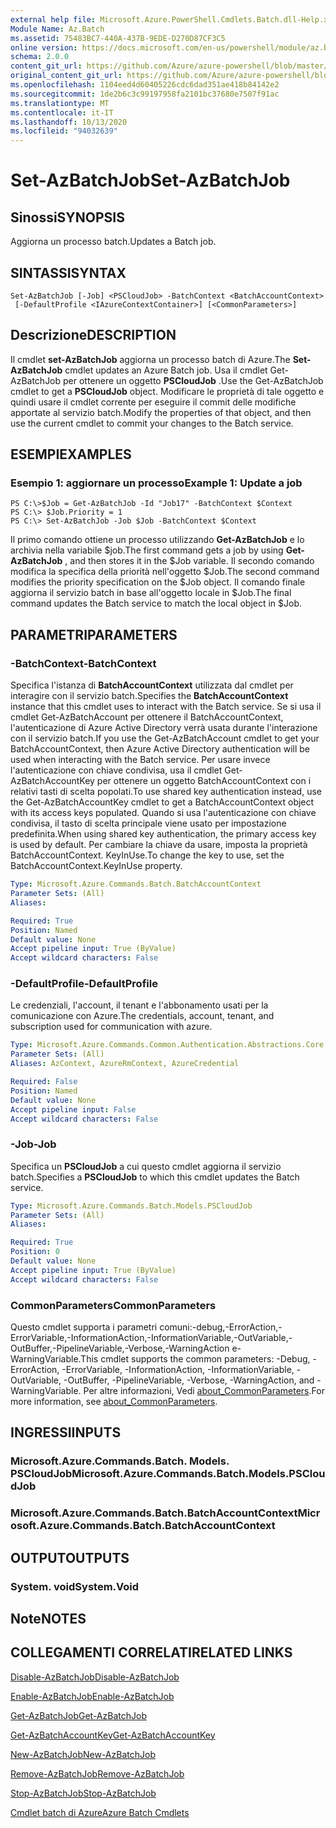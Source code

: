 ```yaml
---
external help file: Microsoft.Azure.PowerShell.Cmdlets.Batch.dll-Help.xml
Module Name: Az.Batch
ms.assetid: 75483BC7-440A-437B-9EDE-D270D87CF3C5
online version: https://docs.microsoft.com/en-us/powershell/module/az.batch/set-azbatchjob
schema: 2.0.0
content_git_url: https://github.com/Azure/azure-powershell/blob/master/src/Batch/Batch/help/Set-AzBatchJob.md
original_content_git_url: https://github.com/Azure/azure-powershell/blob/master/src/Batch/Batch/help/Set-AzBatchJob.md
ms.openlocfilehash: 1104eed4d60405226cdc6dad351ae418b84142e2
ms.sourcegitcommit: 1de2b6c3c99197958fa2101bc37680e7507f91ac
ms.translationtype: MT
ms.contentlocale: it-IT
ms.lasthandoff: 10/13/2020
ms.locfileid: "94032639"
---
```

# <span data-ttu-id="0db83-101">Set-AzBatchJob</span><span class="sxs-lookup"><span data-stu-id="0db83-101">Set-AzBatchJob</span></span>

## <span data-ttu-id="0db83-102">Sinossi</span><span class="sxs-lookup"><span data-stu-id="0db83-102">SYNOPSIS</span></span>
<span data-ttu-id="0db83-103">Aggiorna un processo batch.</span><span class="sxs-lookup"><span data-stu-id="0db83-103">Updates a Batch job.</span></span>

## <span data-ttu-id="0db83-104">SINTASSI</span><span class="sxs-lookup"><span data-stu-id="0db83-104">SYNTAX</span></span>

```
Set-AzBatchJob [-Job] <PSCloudJob> -BatchContext <BatchAccountContext>
 [-DefaultProfile <IAzureContextContainer>] [<CommonParameters>]
```

## <span data-ttu-id="0db83-105">Descrizione</span><span class="sxs-lookup"><span data-stu-id="0db83-105">DESCRIPTION</span></span>
<span data-ttu-id="0db83-106">Il cmdlet **set-AzBatchJob** aggiorna un processo batch di Azure.</span><span class="sxs-lookup"><span data-stu-id="0db83-106">The **Set-AzBatchJob** cmdlet updates an Azure Batch job.</span></span>
<span data-ttu-id="0db83-107">Usa il cmdlet Get-AzBatchJob per ottenere un oggetto **PSCloudJob** .</span><span class="sxs-lookup"><span data-stu-id="0db83-107">Use the Get-AzBatchJob cmdlet to get a **PSCloudJob** object.</span></span>
<span data-ttu-id="0db83-108">Modificare le proprietà di tale oggetto e quindi usare il cmdlet corrente per eseguire il commit delle modifiche apportate al servizio batch.</span><span class="sxs-lookup"><span data-stu-id="0db83-108">Modify the properties of that object, and then use the current cmdlet to commit your changes to the Batch service.</span></span>

## <span data-ttu-id="0db83-109">ESEMPI</span><span class="sxs-lookup"><span data-stu-id="0db83-109">EXAMPLES</span></span>

### <span data-ttu-id="0db83-110">Esempio 1: aggiornare un processo</span><span class="sxs-lookup"><span data-stu-id="0db83-110">Example 1: Update a job</span></span>
```
PS C:\>$Job = Get-AzBatchJob -Id "Job17" -BatchContext $Context
PS C:\> $Job.Priority = 1
PS C:\> Set-AzBatchJob -Job $Job -BatchContext $Context
```

<span data-ttu-id="0db83-111">Il primo comando ottiene un processo utilizzando **Get-AzBatchJob** e lo archivia nella variabile $job.</span><span class="sxs-lookup"><span data-stu-id="0db83-111">The first command gets a job by using **Get-AzBatchJob** , and then stores it in the $Job variable.</span></span>
<span data-ttu-id="0db83-112">Il secondo comando modifica la specifica della priorità nell'oggetto $Job.</span><span class="sxs-lookup"><span data-stu-id="0db83-112">The second command modifies the priority specification on the $Job object.</span></span>
<span data-ttu-id="0db83-113">Il comando finale aggiorna il servizio batch in base all'oggetto locale in $Job.</span><span class="sxs-lookup"><span data-stu-id="0db83-113">The final command updates the Batch service to match the local object in $Job.</span></span>

## <span data-ttu-id="0db83-114">PARAMETRI</span><span class="sxs-lookup"><span data-stu-id="0db83-114">PARAMETERS</span></span>

### <span data-ttu-id="0db83-115">-BatchContext</span><span class="sxs-lookup"><span data-stu-id="0db83-115">-BatchContext</span></span>
<span data-ttu-id="0db83-116">Specifica l'istanza di **BatchAccountContext** utilizzata dal cmdlet per interagire con il servizio batch.</span><span class="sxs-lookup"><span data-stu-id="0db83-116">Specifies the **BatchAccountContext** instance that this cmdlet uses to interact with the Batch service.</span></span>
<span data-ttu-id="0db83-117">Se si usa il cmdlet Get-AzBatchAccount per ottenere il BatchAccountContext, l'autenticazione di Azure Active Directory verrà usata durante l'interazione con il servizio batch.</span><span class="sxs-lookup"><span data-stu-id="0db83-117">If you use the Get-AzBatchAccount cmdlet to get your BatchAccountContext, then Azure Active Directory authentication will be used when interacting with the Batch service.</span></span> <span data-ttu-id="0db83-118">Per usare invece l'autenticazione con chiave condivisa, usa il cmdlet Get-AzBatchAccountKey per ottenere un oggetto BatchAccountContext con i relativi tasti di scelta popolati.</span><span class="sxs-lookup"><span data-stu-id="0db83-118">To use shared key authentication instead, use the Get-AzBatchAccountKey cmdlet to get a BatchAccountContext object with its access keys populated.</span></span> <span data-ttu-id="0db83-119">Quando si usa l'autenticazione con chiave condivisa, il tasto di scelta principale viene usato per impostazione predefinita.</span><span class="sxs-lookup"><span data-stu-id="0db83-119">When using shared key authentication, the primary access key is used by default.</span></span> <span data-ttu-id="0db83-120">Per cambiare la chiave da usare, imposta la proprietà BatchAccountContext. KeyInUse.</span><span class="sxs-lookup"><span data-stu-id="0db83-120">To change the key to use, set the BatchAccountContext.KeyInUse property.</span></span>

```yaml
Type: Microsoft.Azure.Commands.Batch.BatchAccountContext
Parameter Sets: (All)
Aliases:

Required: True
Position: Named
Default value: None
Accept pipeline input: True (ByValue)
Accept wildcard characters: False
```

### <span data-ttu-id="0db83-121">-DefaultProfile</span><span class="sxs-lookup"><span data-stu-id="0db83-121">-DefaultProfile</span></span>
<span data-ttu-id="0db83-122">Le credenziali, l'account, il tenant e l'abbonamento usati per la comunicazione con Azure.</span><span class="sxs-lookup"><span data-stu-id="0db83-122">The credentials, account, tenant, and subscription used for communication with azure.</span></span>

```yaml
Type: Microsoft.Azure.Commands.Common.Authentication.Abstractions.Core.IAzureContextContainer
Parameter Sets: (All)
Aliases: AzContext, AzureRmContext, AzureCredential

Required: False
Position: Named
Default value: None
Accept pipeline input: False
Accept wildcard characters: False
```

### <span data-ttu-id="0db83-123">-Job</span><span class="sxs-lookup"><span data-stu-id="0db83-123">-Job</span></span>
<span data-ttu-id="0db83-124">Specifica un **PSCloudJob** a cui questo cmdlet aggiorna il servizio batch.</span><span class="sxs-lookup"><span data-stu-id="0db83-124">Specifies a **PSCloudJob** to which this cmdlet updates the Batch service.</span></span>

```yaml
Type: Microsoft.Azure.Commands.Batch.Models.PSCloudJob
Parameter Sets: (All)
Aliases:

Required: True
Position: 0
Default value: None
Accept pipeline input: True (ByValue)
Accept wildcard characters: False
```

### <span data-ttu-id="0db83-125">CommonParameters</span><span class="sxs-lookup"><span data-stu-id="0db83-125">CommonParameters</span></span>
<span data-ttu-id="0db83-126">Questo cmdlet supporta i parametri comuni:-debug,-ErrorAction,-ErrorVariable,-InformationAction,-InformationVariable,-OutVariable,-OutBuffer,-PipelineVariable,-Verbose,-WarningAction e-WarningVariable.</span><span class="sxs-lookup"><span data-stu-id="0db83-126">This cmdlet supports the common parameters: -Debug, -ErrorAction, -ErrorVariable, -InformationAction, -InformationVariable, -OutVariable, -OutBuffer, -PipelineVariable, -Verbose, -WarningAction, and -WarningVariable.</span></span> <span data-ttu-id="0db83-127">Per altre informazioni, Vedi [about_CommonParameters](http://go.microsoft.com/fwlink/?LinkID=113216).</span><span class="sxs-lookup"><span data-stu-id="0db83-127">For more information, see [about_CommonParameters](http://go.microsoft.com/fwlink/?LinkID=113216).</span></span>

## <span data-ttu-id="0db83-128">INGRESSI</span><span class="sxs-lookup"><span data-stu-id="0db83-128">INPUTS</span></span>

### <span data-ttu-id="0db83-129">Microsoft.Azure.Commands.Batch. Models. PSCloudJob</span><span class="sxs-lookup"><span data-stu-id="0db83-129">Microsoft.Azure.Commands.Batch.Models.PSCloudJob</span></span>

### <span data-ttu-id="0db83-130">Microsoft.Azure.Commands.Batch.BatchAccountContext</span><span class="sxs-lookup"><span data-stu-id="0db83-130">Microsoft.Azure.Commands.Batch.BatchAccountContext</span></span>

## <span data-ttu-id="0db83-131">OUTPUT</span><span class="sxs-lookup"><span data-stu-id="0db83-131">OUTPUTS</span></span>

### <span data-ttu-id="0db83-132">System. void</span><span class="sxs-lookup"><span data-stu-id="0db83-132">System.Void</span></span>

## <span data-ttu-id="0db83-133">Note</span><span class="sxs-lookup"><span data-stu-id="0db83-133">NOTES</span></span>

## <span data-ttu-id="0db83-134">COLLEGAMENTI CORRELATI</span><span class="sxs-lookup"><span data-stu-id="0db83-134">RELATED LINKS</span></span>

[<span data-ttu-id="0db83-135">Disable-AzBatchJob</span><span class="sxs-lookup"><span data-stu-id="0db83-135">Disable-AzBatchJob</span></span>](./Disable-AzBatchJob.md)

[<span data-ttu-id="0db83-136">Enable-AzBatchJob</span><span class="sxs-lookup"><span data-stu-id="0db83-136">Enable-AzBatchJob</span></span>](./Enable-AzBatchJob.md)

[<span data-ttu-id="0db83-137">Get-AzBatchJob</span><span class="sxs-lookup"><span data-stu-id="0db83-137">Get-AzBatchJob</span></span>](./Get-AzBatchJob.md)

[<span data-ttu-id="0db83-138">Get-AzBatchAccountKey</span><span class="sxs-lookup"><span data-stu-id="0db83-138">Get-AzBatchAccountKey</span></span>](./Get-AzBatchAccountKey.md)

[<span data-ttu-id="0db83-139">New-AzBatchJob</span><span class="sxs-lookup"><span data-stu-id="0db83-139">New-AzBatchJob</span></span>](./New-AzBatchJob.md)

[<span data-ttu-id="0db83-140">Remove-AzBatchJob</span><span class="sxs-lookup"><span data-stu-id="0db83-140">Remove-AzBatchJob</span></span>](./Remove-AzBatchJob.md)

[<span data-ttu-id="0db83-141">Stop-AzBatchJob</span><span class="sxs-lookup"><span data-stu-id="0db83-141">Stop-AzBatchJob</span></span>](./Stop-AzBatchJob.md)

[<span data-ttu-id="0db83-142">Cmdlet batch di Azure</span><span class="sxs-lookup"><span data-stu-id="0db83-142">Azure Batch Cmdlets</span></span>](/powershell/module/Az.Batch/)
